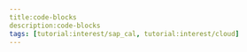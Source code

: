 ```yaml
---
title:code-blocks
description:code-blocks
tags: [tutorial:interest/sap_cal, tutorial:interest/cloud]
---
```


```

```


